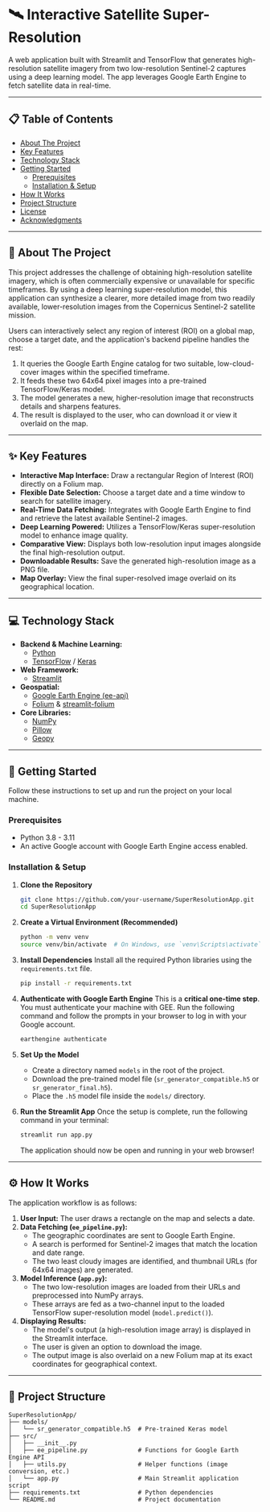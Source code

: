# 🛰️ Interactive Satellite Super-Resolution

A web application built with Streamlit and TensorFlow that generates high-resolution satellite imagery from two low-resolution Sentinel-2 captures using a deep learning model. The app leverages Google Earth Engine to fetch satellite data in real-time.

---

## 📋 Table of Contents

- [About The Project](#about-the-project)
- [Key Features](#key-features)
- [Technology Stack](#technology-stack)
- [Getting Started](#getting-started)
  - [Prerequisites](#prerequisites)
  - [Installation & Setup](#installation--setup)
- [How It Works](#how-it-works)
- [Project Structure](#project-structure)
- [License](#license)
- [Acknowledgments](#acknowledgments)

---

## 📖 About The Project

This project addresses the challenge of obtaining high-resolution satellite imagery, which is often commercially expensive or unavailable for specific timeframes. By using a deep learning super-resolution model, this application can synthesize a clearer, more detailed image from two readily available, lower-resolution images from the Copernicus Sentinel-2 satellite mission.

Users can interactively select any region of interest (ROI) on a global map, choose a target date, and the application's backend pipeline handles the rest:
1.  It queries the Google Earth Engine catalog for two suitable, low-cloud-cover images within the specified timeframe.
2.  It feeds these two 64x64 pixel images into a pre-trained TensorFlow/Keras model.
3.  The model generates a new, higher-resolution image that reconstructs details and sharpens features.
4.  The result is displayed to the user, who can download it or view it overlaid on the map.

---

## ✨ Key Features

- **Interactive Map Interface:** Draw a rectangular Region of Interest (ROI) directly on a Folium map.
- **Flexible Date Selection:** Choose a target date and a time window to search for satellite imagery.
- **Real-Time Data Fetching:** Integrates with Google Earth Engine to find and retrieve the latest available Sentinel-2 images.
- **Deep Learning Powered:** Utilizes a TensorFlow/Keras super-resolution model to enhance image quality.
- **Comparative View:** Displays both low-resolution input images alongside the final high-resolution output.
- **Downloadable Results:** Save the generated high-resolution image as a PNG file.
- **Map Overlay:** View the final super-resolved image overlaid on its geographical location.

---

## 💻 Technology Stack

- **Backend & Machine Learning:**
  - [Python](https://www.python.org/)
  - [TensorFlow](https://www.tensorflow.org/) / [Keras](https://keras.io/)
- **Web Framework:**
  - [Streamlit](https://streamlit.io/)
- **Geospatial:**
  - [Google Earth Engine (ee-api)](https://earthengine.google.com/)
  - [Folium](https://python-visualization.github.io/folium/) & [streamlit-folium](https://github.com/randyzwitch/streamlit-folium)
- **Core Libraries:**
  - [NumPy](https://numpy.org/)
  - [Pillow](https://python-pillow.org/)
  - [Geopy](https://geopy.readthedocs.io/en/stable/)

---

## 🚀 Getting Started

Follow these instructions to set up and run the project on your local machine.

### Prerequisites

- Python 3.8 - 3.11
- An active Google account with Google Earth Engine access enabled.

### Installation & Setup

1.  **Clone the Repository**
    ```bash
    git clone https://github.com/your-username/SuperResolutionApp.git
    cd SuperResolutionApp
    ```

2.  **Create a Virtual Environment (Recommended)**
    ```bash
    python -m venv venv
    source venv/bin/activate  # On Windows, use `venv\Scripts\activate`
    ```

3.  **Install Dependencies**
    Install all the required Python libraries using the `requirements.txt` file.
    ```bash
    pip install -r requirements.txt
    ```

4.  **Authenticate with Google Earth Engine**
    This is a **critical one-time step**. You must authenticate your machine with GEE. Run the following command and follow the prompts in your browser to log in with your Google account.
    ```bash
    earthengine authenticate
    ```

5.  **Set Up the Model**
    - Create a directory named `models` in the root of the project.
    - Download the pre-trained model file (`sr_generator_compatible.h5` or `sr_generator_final.h5`).
    - Place the `.h5` model file inside the `models/` directory.

6.  **Run the Streamlit App**
    Once the setup is complete, run the following command in your terminal:
    ```bash
    streamlit run app.py
    ```
    The application should now be open and running in your web browser!

---

## ⚙️ How It Works

The application workflow is as follows:

1.  **User Input:** The user draws a rectangle on the map and selects a date.
2.  **Data Fetching (`ee_pipeline.py`):**
    - The geographic coordinates are sent to Google Earth Engine.
    - A search is performed for Sentinel-2 images that match the location and date range.
    - The two least cloudy images are identified, and thumbnail URLs (for 64x64 images) are generated.
3.  **Model Inference (`app.py`):**
    - The two low-resolution images are loaded from their URLs and preprocessed into NumPy arrays.
    - These arrays are fed as a two-channel input to the loaded TensorFlow super-resolution model (`model.predict()`).
4.  **Displaying Results:**
    - The model's output (a high-resolution image array) is displayed in the Streamlit interface.
    - The user is given an option to download the image.
    - The output image is also overlaid on a new Folium map at its exact coordinates for geographical context.

---

## 📂 Project Structure
```
SuperResolutionApp/
├── models/
│   └── sr_generator_compatible.h5  # Pre-trained Keras model
├── src/
│   ├── __init__.py
│   ├── ee_pipeline.py              # Functions for Google Earth Engine API
│   ├── utils.py                    # Helper functions (image conversion, etc.)
│   └── app.py                      # Main Streamlit application script
├── requirements.txt                # Python dependencies
└── README.md                       # Project documentation
```
